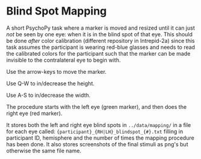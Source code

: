 # Blind Spot Mapping

A short PsychoPy task where a marker is moved and resized until it can just _not_ be seen by one eye: when it is in the blind spot of that eye. This should be done _after_ color calibration (different repository in Intrepid-2a) since this task assumes the participant is wearing red-blue glasses and needs to read the calibrated colors for the participant such that the marker can be made invisible to the contralateral eye to begin with.

Use the arrow-keys to move the marker.

Use Q-W to in/decrease the height.

Use A-S to in/decrease the width.

The procedure starts with the left eye (green marker), and then does the right eye (red marker).

It stores both the left and right eye blind spots in `../data/mapping/` in a file for each eye called: `{participant}_{RH|LH}_blindspot_{#}.txt` filling in participant ID, hemisphere and the number of times the mapping procedure has been done. It also stores screenshots of the final stimuli as png's but otherwise the same file name.

